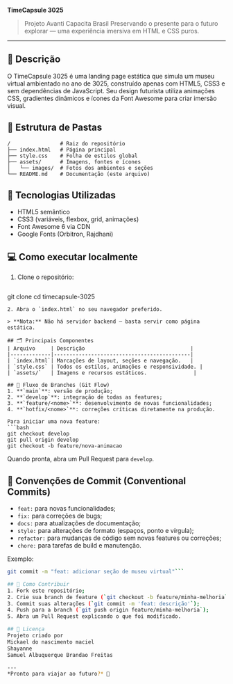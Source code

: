 **TimeCapsule 3025**

> Projeto Avanti Capacita Brasil
> Preservando o presente para o futuro explorar — uma experiência imersiva em HTML e CSS puros.

---

## 📝 Descrição

O TimeCapsule 3025 é uma landing page estática que simula um museu virtual ambientado no ano de 3025, construído apenas com HTML5, CSS3 e sem dependências de JavaScript. Seu design futurista utiliza animações CSS, gradientes dinâmicos e ícones da Font Awesome para criar imersão visual.

## 📂 Estrutura de Pastas

```
/                # Raiz do repositório
├── index.html   # Página principal
├── style.css    # Folha de estilos global
├── assets/      # Imagens, fontes e ícones
│   └── images/  # Fotos dos ambientes e seções
└── README.md    # Documentação (este arquivo)
```

## 🚀 Tecnologias Utilizadas

* HTML5 semântico
* CSS3 (variáveis, flexbox, grid, animações)
* Font Awesome 6 via CDN
* Google Fonts (Orbitron, Rajdhani)

## 💻 Como executar localmente

1. Clone o repositório:

   ```bash
   ```

git clone 
cd timecapsule-3025

````
2. Abra o `index.html` no seu navegador preferido.

> **Nota:** Não há servidor backend — basta servir como página estática.

## 🗂 Principais Componentes
| Arquivo     | Descrição                                  |
|-------------|--------------------------------------------|
| `index.html`| Marcações de layout, seções e navegação.   |
| `style.css` | Todos os estilos, animações e responsividade. |
| `assets/`   | Imagens e recursos estáticos.               |

## 🔀 Fluxo de Branches (Git Flow)
1. **`main`**: versão de produção;
2. **`develop`**: integração de todas as features;
3. **`feature/<nome>`**: desenvolvimento de novas funcionalidades;
4. **`hotfix/<nome>`**: correções críticas diretamente na produção.

Para iniciar uma nova feature:
```bash
git checkout develop
git pull origin develop
git checkout -b feature/nova-animacao
````

Quando pronta, abra um Pull Request para `develop`.

## 📝 Convenções de Commit (Conventional Commits)

* `feat:`  para novas funcionalidades;
* `fix:`   para correções de bugs;
* `docs:`  para atualizações de documentação;
* `style:` para alterações de formato (espaços, ponto e vírgula);
* `refactor:` para mudanças de código sem novas features ou correções;
* `chore:` para tarefas de build e manutenção.

Exemplo:

````bash
git commit -m "feat: adicionar seção de museu virtual"```

## 🤝 Como Contribuir
1. Fork este repositório;
2. Crie sua branch de feature (`git checkout -b feature/minha-melhoria`);
3. Commit suas alterações (`git commit -m 'feat: descrição'`);
4. Push para a branch (`git push origin feature/minha-melhoria`);
5. Abra um Pull Request explicando o que foi modificado.

## 📄 Licença
Projeto criado por 
Mickael do nascimento maciel
Shayanne
Samuel Albuquerque Brandao Freitas

---
*Pronto para viajar ao futuro?* 🌌

````
